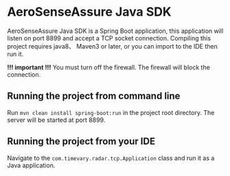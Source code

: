 AeroSenseAssure Java SDK
======================
AeroSenseAssure Java SDK is a Spring Boot application, this application will listen on port 8899 and accept a TCP socket connection.
Compiling this project requires java8、 Maven3 or later, or you can import to the IDE then run it.

**!!! important !!!**
You must turn off the firewall. The firewall will block the connection.

## Running the project from command line
Run `mvn clean install spring-boot:run` in the project root directory. The server will be started at port 8899.

## Running the project from your IDE
Navigate to the `com.timevary.radar.tcp.Application` class and run it as a Java application.